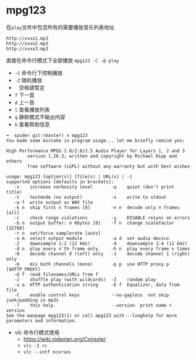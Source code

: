# mpg123



在`play`文件中包含所有的需要播放音乐列表地址

```
http://xxxx1.mp3
http://xxxx2.mp3
http://xxxx3.mp3
```

直接在命令行模式下全部播放 `mpg123 -C -@ play`

- `-C` 命令行下控制播放
- `-Z` 随机播放
- ` ` 空格键暂定
- `f` 下一首
- `d` 上一首
- `l` 查看播放列表
- `q` 静默模式不输出内容
- `h` 查看帮助信息

```
➜  spider git:(master) ✗ mpg123
You made some mistake in program usage... let me briefly remind you:

High Performance MPEG 1.0/2.0/2.5 Audio Player for Layers 1, 2 and 3
        version 1.26.3; written and copyright by Michael Hipp and others
        free software (LGPL) without any warranty but with best wishes

usage: mpg123 [option(s)] [file(s) | URL(s) | -]
supported options [defaults in brackets]:
   -v    increase verbosity level       -q    quiet (don't print title)
   -t    testmode (no output)           -s    write to stdout
   -w f  write output as WAV file
   -k n  skip first n frames [0]        -n n  decode only n frames [all]
   -c    check range violations         -y    DISABLE resync on errors
   -b n  output buffer: n Kbytes [0]    -f n  change scalefactor [32768]
   -r n  set/force samplerate [auto]
   -o m  select output module           -a d  set audio device
   -2    downsample 1:2 (22 kHz)        -4    downsample 1:4 (11 kHz)
   -d n  play every n'th frame only     -h n  play every frame n times
   -0    decode channel 0 (left) only   -1    decode channel 1 (right) only
   -m    mix both channels (mono)       -p p  use HTTP proxy p [$HTTP_PROXY]
   -@ f  read filenames/URLs from f
   -z    shuffle play (with wildcards)  -Z    random play
   -u a  HTTP authentication string     -E f  Equalizer, data from file
   -C    enable control keys            --no-gapless  not skip junk/padding in mp3s
   -?    this help                      --version  print name + version
See the manpage mpg123(1) or call mpg123 with --longhelp for more parameters and information.
```


- vlc 命令行模式使用
    - https://wiki.videolan.org/Console/ 
    - `vlc -I rc`
    - `vlc --intf ncurses`